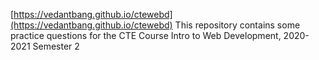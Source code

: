 [https://vedantbang.github.io/ctewebd](https://vedantbang.github.io/ctewebd)
This repository contains some practice questions for the CTE Course Intro to Web Development, 2020-2021 Semester 2